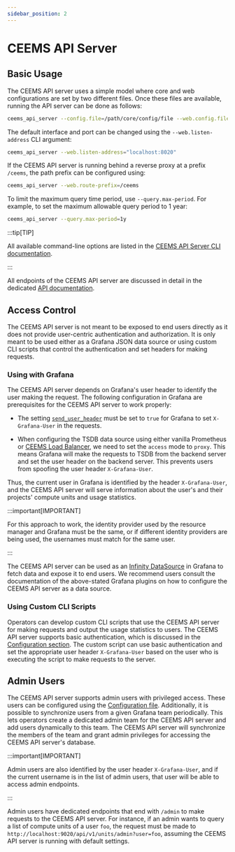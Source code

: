 ```yaml
---
sidebar_position: 2
---
```


# CEEMS API Server

## Basic Usage

The CEEMS API server uses a simple model where core and web configurations are set by
two different files. Once these files are available, running the API server can be done
as follows:

```bash
ceems_api_server --config.file=/path/core/config/file --web.config.file=/path/to/web/config/file
```

The default interface and port can be changed using the `--web.listen-address` CLI argument:

```bash
ceems_api_server --web.listen-address="localhost:8020"
```

If the CEEMS API server is running behind a reverse proxy at a prefix `/ceems`, the path prefix can
be configured using:

```bash
ceems_api_server --web.route-prefix=/ceems
```

To limit the maximum query time period, use `--query.max-period`. For example, to set
the maximum allowable query period to 1 year:

```bash
ceems_api_server --query.max-period=1y
```

:::tip[TIP]

All available command-line options are listed in the
[CEEMS API Server CLI documentation](../cli/ceems-api-server.md).

:::

All endpoints of the CEEMS API server are discussed in detail in the dedicated [API documentation](/ceems/api).

## Access Control

The CEEMS API server is not meant to be exposed to end users directly as it does not provide
user-centric authentication and authorization. It is only meant to be used either as
a Grafana JSON data source or using custom CLI scripts that control the authentication
and set headers for making requests.

### Using with Grafana

The CEEMS API server depends on Grafana's user header to identify the user making the
request. The following configuration in Grafana are prerequisites for the CEEMS API server to work properly:

- The setting [`send_user_header`](https://grafana.com/docs/grafana/latest/setup-grafana/configure-grafana/#send_user_header)
must be set to `true` for Grafana to set `X-Grafana-User` in the requests.

- When configuring the TSDB data source using either vanilla Prometheus or
[CEEMS Load Balancer](../components/ceems-lb.md), we need to set the `access` mode to `proxy`.
This means Grafana will make the requests to TSDB from the backend server and set the user header
on the backend server. This prevents users from spoofing the user header `X-Grafana-User`.

Thus, the current user in Grafana is identified by the header `X-Grafana-User`, and the CEEMS
API server will serve information about the user's and their projects' compute units and
usage statistics.

:::important[IMPORTANT]

For this approach to work, the identity provider used by the resource manager
and Grafana must be the same, or if different identity providers are being used,
the usernames must match for the same user.

:::

The CEEMS API server can be used as an
[Infinity DataSource](https://grafana.com/grafana/plugins/yesoreyeram-infinity-datasource/)
in Grafana to fetch data and expose it to end users. We recommend users consult
the documentation of the above-stated Grafana plugins on how to configure the CEEMS API server
as a data source.

### Using Custom CLI Scripts

Operators can develop custom CLI scripts that use the CEEMS API server for making requests
and output the usage statistics to users. The CEEMS API server supports basic authentication,
which is discussed in the [Configuration section](../configuration/basic-auth.md). The custom
script can use basic authentication and set the appropriate user header `X-Grafana-User` based
on the user who is executing the script to make requests to the server.

## Admin Users

The CEEMS API server supports admin users with privileged access. These users can
be configured using the [Configuration file](../configuration/ceems-api-server.md). Additionally, it is
possible to synchronize users from a given Grafana team periodically. This lets
operators create a dedicated admin team for the CEEMS API server and add users dynamically
to this team. The CEEMS API server will synchronize the members of the team and grant
admin privileges for accessing the CEEMS API server's database.

:::important[IMPORTANT]

Admin users are also identified by the user header `X-Grafana-User`, and if the current
username is in the list of admin users, that user will be able to access admin
endpoints.

:::

Admin users have dedicated endpoints that end with `/admin` to make requests to the CEEMS
API server. For instance, if an admin wants to query a list of compute units of a user
`foo`, the request must be made to `http://localhost:9020/api/v1/units/admin?user=foo`,
assuming the CEEMS API server is running with default settings.